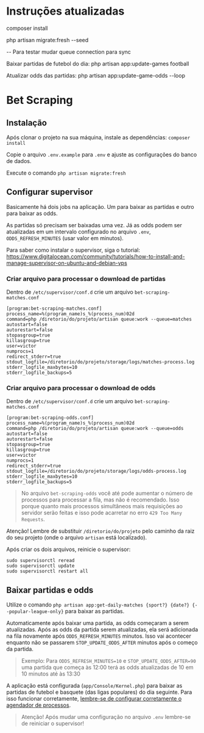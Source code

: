# Instruções atualizadas

composer install

php artisan migrate:fresh --seed

-- Para testar mudar queue connection para sync

Baixar partidas de futebol do dia:
php artisan app:update-games football

Atualizar odds das partidas:
php artisan app:update-game-odds --loop

# Bet Scraping

## Instalação

Após clonar o projeto na sua máquina, instale as dependências: `composer install`

Copie o arquivo `.env.example` para `.env` e ajuste as configurações do banco de dados.

Execute o comando `php artisan migrate:fresh`

## Configurar supervisor

Basicamente há dois jobs na aplicação. Um para baixar as partidas e outro para baixar as odds.

As partidas só precisam ser baixadas uma vez. Já as odds podem ser atualizadas em um intervalo configurado no arquivo `.env`, `ODDS_REFRESH_MINUTES` (usar valor em minutos).

Para saber como instalar o supervisor, siga o tutorial: https://www.digitalocean.com/community/tutorials/how-to-install-and-manage-supervisor-on-ubuntu-and-debian-vps

### Criar arquivo para processar o download de partidas

Dentro de `/etc/supervisor/conf.d` crie um arquivo `bet-scraping-matches.conf`

```
[program:bet-scraping-matches.conf]
process_name=%(program_name)s_%(process_num)02d
command=php /diretorio/do/projeto/artisan queue:work --queue=matches
autostart=false
autorestart=false
stopasgroup=true
killasgroup=true
user=victor
numprocs=1
redirect_stderr=true
stdout_logfile=/diretorio/do/projeto/storage/logs/matches-process.log
stderr_logfile_maxbytes=10
stderr_logfile_backups=5
```

### Criar arquivo para processar o download de odds

Dentro de `/etc/supervisor/conf.d` crie um arquivo `bet-scraping-matches.conf`

```
[program:bet-scraping-odds.conf]
process_name=%(program_name)s_%(process_num)02d
command=php /diretorio/do/projeto/artisan queue:work --queue=odds
autostart=false
autorestart=false
stopasgroup=true
killasgroup=true
user=victor
numprocs=1
redirect_stderr=true
stdout_logfile=/diretorio/do/projeto/storage/logs/odds-process.log
stderr_logfile_maxbytes=10
stderr_logfile_backups=5
```

> No arquivo `bet-scraping-odds` você até pode aumentar o número de processos para processar a fila, mas não é recomendado. Isso porque quanto mais processos simultâneos mais requisições ao servidor serão feitas e isso pode acarretar no erro `429 Too Many Requests`. 

Atenção! Lembre de substituir `/diretorio/do/projeto` pelo caminho da raiz do seu projeto (onde o arquivo `artisan` está localizado).

Após criar os dois arquivos, reinicie o supervisor:

```
sudo supervisorctl reread
sudo supervisorctl update
sudo supervisorctl restart all
```

## Baixar partidas e odds

Utilize o comando `php artisan app:get-daily-matches {sport?} {date?} {--popular-league-only}` para baixar as partidas.

Automaticamente após baixar uma partida, as odds começaram a serem atualizadas. Após as odds da partida serem atualizadas, ela será adicionada na fila novamente após `ODDS_REFRESH_MINUTES` minutos. Isso vai acontecer enquanto não se passarem `STOP_UPDATE_ODDS_AFTER` minutos após o começo da partida.

> Exemplo: Para `ODDS_REFRESH_MINUTES=10` e `STOP_UPDATE_ODDS_AFTER=90` uma partida que começa às 12:00 terá as odds atualizadas de 10 em 10 minutos até às 13:30

A aplicação está configurada (`app/Console/Kernel.php`) para baixar as partidas de futebol e basquete (das ligas populares) do dia seguinte. Para isso funcionar corretamente, [lembre-se de configurar corretamente o agendador de processos](https://laravel.com/docs/10.x/scheduling#running-the-scheduler).

> Atenção! Após mudar uma configuração no arquivo `.env` lembre-se de reiniciar o supervisor!